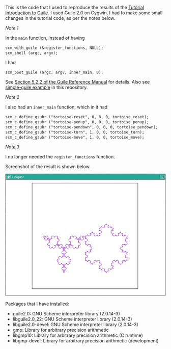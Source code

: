 This is the code that I used to reproduce the results of the [Tutorial Introduction to Guile](https://www.gnu.org/software/guile/docs/guile-tut/tutorial.html). I used Guile 2.0 on Cygwin. I had to make some small changes in the tutorial code, as per the notes below.

*Note 1*

In the `main` function, instead of having
```
scm_with_guile (&register_functions, NULL);
scm_shell (argc, argv);
```
I had
```
scm_boot_guile (argc, argv, inner_main, 0);
```

See [Section 5.2.2 of the Guile Reference Manual](https://www.gnu.org/software/guile/manual/guile.html#A-Sample-Guile-Main-Program) for details. Also see [simple-guile example](/simple-guile) in this repository.

*Note 2*

I also had an `inner_main` function, which in it had
```
scm_c_define_gsubr ("tortoise-reset", 0, 0, 0, tortoise_reset);
scm_c_define_gsubr ("tortoise-penup", 0, 0, 0, tortoise_penup);
scm_c_define_gsubr ("tortoise-pendown", 0, 0, 0, tortoise_pendown);
scm_c_define_gsubr ("tortoise-turn", 1, 0, 0, tortoise_turn);
scm_c_define_gsubr ("tortoise-move", 1, 0, 0, tortoise_move);
```

*Note 3*

I no longer needed the `register_functions` function.

Screenshot of the result is shown below.

![screenshot](/screenshot.png "Result from Guile")

Packages that I have installed:

- guile2.0: GNU Scheme interpreter library (2.0.14-3)
- libguile2.0_22: GNU Scheme interpreter library (2.0.14-3)
- libguile2.0-devel: GNU Scheme interpreter library (2.0.14-3)
- gmp: Library for arbitrary precision arithmetic
- libgmp10: Library for arbitrary precision arithmetic (C runtime)
- libgmp-devel: Library for arbitrary precision arithmetic (development)

